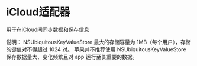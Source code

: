 #  iCloud适配器

用于在iCloud间同步数据和保存信息

说明：
NSUbiquitousKeyValueStore 最大的存储容量为 1MB（每个用户），存储的键值对不得超过 1024 对。
苹果并不推荐使用 NSUbiquitousKeyValueStore 保存数据量大、变化频繁且对 app 运行至关重要的数据。

